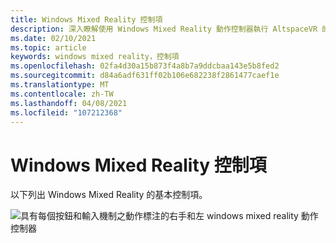 ```yaml
---
title: Windows Mixed Reality 控制項
description: 深入瞭解使用 Windows Mixed Reality 動作控制器執行 AltspaceVR 的基本控制項配置。
ms.date: 02/10/2021
ms.topic: article
keywords: windows mixed reality，控制項
ms.openlocfilehash: 02fa4d30a15b873f4a8b7a9ddcbaa143e5b8fed2
ms.sourcegitcommit: d84a6adf631ff02b106e682238f2861477caef1e
ms.translationtype: MT
ms.contentlocale: zh-TW
ms.lasthandoff: 04/08/2021
ms.locfileid: "107212368"
---
```

# <a name="windows-mixed-reality-controls"></a>Windows Mixed Reality 控制項

以下列出 Windows Mixed Reality 的基本控制項。

![具有每個按鈕和輸入機制之動作標注的右手和左 windows mixed reality 動作控制器](images/windows-mixed-controls.jpg)
